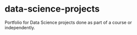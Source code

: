 # data-science-projects

Portfolio for Data Science projects done as part of a course or independently.
